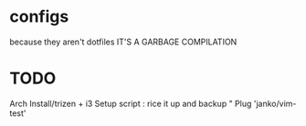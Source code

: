 # configs
because they aren't dotfiles
IT'S A GARBAGE COMPILATION

# TODO
Arch Install/trizen + i3 Setup script : rice it up and backup
" Plug 'janko/vim-test'
